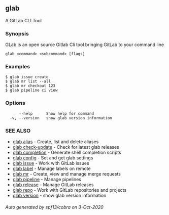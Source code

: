 ## glab

A GitLab CLI Tool

### Synopsis

GLab is an open source Gitlab Cli tool bringing GitLab to your command line

```
glab <command> <subcommand> [flags]
```

### Examples

```
$ glab issue create
$ glab mr list --all
$ glab mr checkout 123
$ glab pipeline ci view

```

### Options

```
      --help      Show help for command
  -v, --version   show glab version information
```

### SEE ALSO

* [glab alias](glab_alias.md)	 - Create, list and delete aliases
* [glab check-update](glab_check-update.md)	 - Check for latest glab releases
* [glab completion](glab_completion.md)	 - Generate shell completion scripts
* [glab config](glab_config.md)	 - Set and get glab settings
* [glab issue](glab_issue.md)	 - Work with GitLab issues
* [glab label](glab_label.md)	 - Manage labels on remote
* [glab mr](glab_mr.md)	 - Create, view and manage merge requests
* [glab pipeline](glab_pipeline.md)	 - Manage pipelines
* [glab release](glab_release.md)	 - Manage GitLab releases
* [glab repo](glab_repo.md)	 - Work with GitLab repositories and projects
* [glab version](glab_version.md)	 - show glab version information

###### Auto generated by spf13/cobra on 3-Oct-2020

